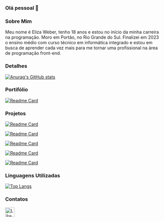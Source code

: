 ### Olá pessoal 👋

### Sobre Mim
Meu nome é Eliza Weber, tenho 18 anos e estou no início da minha carreira na programação. Moro em Portão, no Rio Grande do Sul. Finalizei em 2023 o ensino médio com curso técnico em informática integrado e estou em busca de aprender cada vez mais para me tornar uma profissional na área de programação front-end.

### Detalhes

[![Anurag's GitHub stats](https://github-readme-stats.vercel.app/api?username=ElizaWbr&show_icons=true&theme=synthwave)](https://github.com/anuraghazra/github-readme-stats)

### Portifólio

[![Readme Card](https://github-readme-stats.vercel.app/api/pin/?username=ElizaWbr&repo=Portfolio&theme=synthwave)](https://github.com/ElizaWbr/Portfolio)

### Projetos

[![Readme Card](https://github-readme-stats.vercel.app/api/pin/?username=ElizaWbr&repo=projeto-tiktok&theme=synthwave)](https://github.com/ElizaWbr/projeto-tiktok)

[![Readme Card](https://github-readme-stats.vercel.app/api/pin/?username=ElizaWbr&repo=filmarea&theme=synthwave)](https://github.com/ElizaWbr/filmarea)

[![Readme Card](https://github-readme-stats.vercel.app/api/pin/?username=ElizaWbr&repo=Trabalho-de-LPII-PHP&theme=synthwave)](https://github.com/ElizaWbr/Trabalho-de-LPII-PHP)

[![Readme Card](https://github-readme-stats.vercel.app/api/pin/?username=ElizaWbr&repo=Series.Show&theme=synthwave)](https://github.com/ElizaWbr/Series.Show)

[![Readme Card](https://github-readme-stats.vercel.app/api/pin/?username=ElizaWbr&repo=sos-helper&theme=synthwave)](https://github.com/ElizaWbr/sos-helper)

### Linguagens Utilizadas

[![Top Langs](https://github-readme-stats.vercel.app/api/top-langs/?username=ElizaWbr&theme=synthwave&layout=compact)](https://github.com/anuraghazra/github-readme-stats)

### Contatos

[<img src='https://img.shields.io/badge/LinkedIn-00785?style=for-the-badge&logo=linkedin&logoColor=white' alt='LikedIn' height='30'>](https://www.linkedin.com/in/elizaweber/)

<!--
**ElizaWbr/ElizaWbr** is a ✨ _special_ ✨ repository because its `README.md` (this file) appears on your GitHub profile.

Here are some ideas to get you started:

- 🔭 I’m currently working on ...
- 🌱 I’m currently learning ...
- 👯 I’m looking to collaborate on ...
- 🤔 I’m looking for help with ...
- 💬 Ask me about ...
- 📫 How to reach me: ...
- 😄 Pronouns: ...
- ⚡ Fun fact: ...
-->
